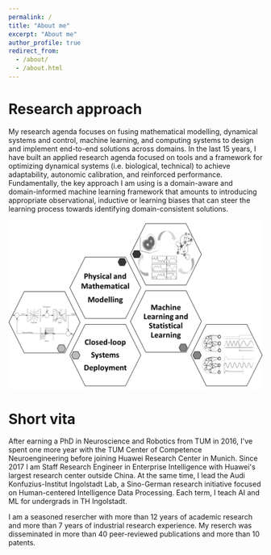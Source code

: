 ```yaml
---
permalink: /
title: "About me"
excerpt: "About me"
author_profile: true
redirect_from: 
  - /about/
  - /about.html
---
```


Research approach
====
My research agenda focuses on fusing mathematical modelling, dynamical systems and control, machine learning, and computing systems to design and implement end-to-end solutions across domains. In the last 15 years, I have built an applied research agenda focused on tools and a framework for optimizing dynamical systems (i.e. biological, technical) to achieve adaptability, autonomic calibration, and reinforced performance. Fundamentally, the key approach I am using is a domain-aware and domain-informed machine learning framework that amounts to introducing appropriate observational, inductive or learning biases that can steer the learning process towards identifying domain-consistent solutions.

![image](https://github.com/caxenie/cristianaxenie.github.io/raw/master/images/research-approach.png)
 

Short vita
=====

After earning a PhD in Neuroscience and Robotics from TUM in 2016, I've spent one more year with the TUM Center of Competence Neuroengineering before joining Huawei Research Center in Munich. Since 2017 I am Staff Research Engineer in Enterprise Intelligence with Huawei's largest research center outside China. At the same time, I lead the Audi Konfuzius-Institut Ingolstadt Lab, a Sino-German research initiative focused on Human-centered Intelligence Data Processing. Each term, I teach AI and ML for undergrads in TH Ingolstadt. 

I am a seasoned resercher with more than 12 years of academic research and more than 7 years of industrial research experience. My reserch was disseminated in more than 40 peer-reviewed publications and more than 10 patents.
